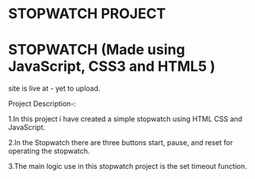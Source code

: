 # STOPWATCH PROJECT
# STOPWATCH (Made using JavaScript, CSS3 and HTML5 )
site is live at - yet to upload. 

 Project Description-:

1.In this project i have created a simple stopwatch using HTML CSS and JavaScript.

2.In the Stopwatch there are three buttons start, pause, and reset for operating the stopwatch.

3.The main logic use in this stopwatch project is the set timeout function.
